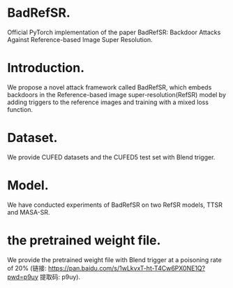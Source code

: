 # BadRefSR.
Official PyTorch implementation of the paper BadRefSR: Backdoor Attacks Against Reference-based Image Super Resolution.

# Introduction.
We propose a novel attack framework called BadRefSR, which embeds backdoors in the Reference-based image super-resolution(RefSR) model by adding triggers to the reference images and training with a mixed loss function.

# Dataset.
We provide CUFED datasets and the CUFED5 test set with Blend trigger.

# Model.
We have conducted experiments of BadRefSR on two RefSR models, TTSR and MASA-SR.

# the pretrained weight file.
We provide the pretrained weight file with Blend trigger at a poisoning rate of 20% (链接: https://pan.baidu.com/s/1wLkvxT-ht-T4Cw6PX0NE1Q?pwd=p9uy 提取码: p9uy).
